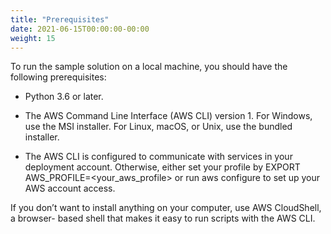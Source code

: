 ```yaml
---
title: "Prerequisites"
date: 2021-06-15T00:00:00-00:00
weight: 15
---
```

To run the sample solution on a local machine, you should have the following prerequisites:

* Python 3.6 or later.

* The AWS Command Line Interface (AWS CLI) version 1. For Windows, use the MSI
installer. For Linux, macOS, or Unix, use the bundled installer.

* The AWS CLI is configured to communicate with services in your deployment account.
Otherwise, either set your profile by EXPORT AWS_PROFILE=<your_aws_profile>
or run aws configure to set up your AWS account access.

If you don’t want to install anything on your computer, use AWS CloudShell, a browser-
based shell that makes it easy to run scripts with the AWS CLI.
